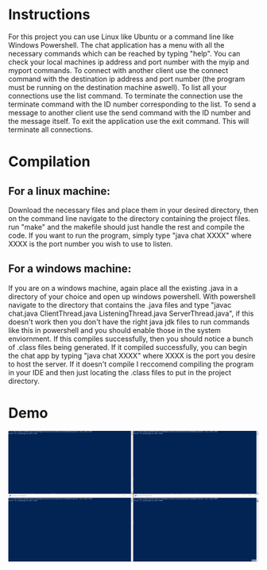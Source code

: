 # Instructions

For this project you can use Linux like Ubuntu or a command line like Windows Powershell. The chat application has a menu with all the necessary commands which can be reached by typing "help". You can check your local machines ip address and port number with the myip and myport commands. To connect with another client use the connect command with the destination ip address and port number (the program must be running on the destination machine aswell). To list all your connections use the list command. To terminate the connection use the terminate command with the ID number corresponding to the list. To send a message to another client use the send command with the ID number and the message itself. To exit the application use the exit command. This will terminate all connections.    

# Compilation 

## For a linux machine:

Download the necessary files and place them in your desired directory, then on the command line navigate to the directory containing the project files. run "make" and the makefile should just handle the rest and compile the code. If you want to run the program, simply type "java chat XXXX" where XXXX is the port number you wish to use to listen. 

## For a windows machine: 

If you are on a windows machine, again place all the existing .java in a directory of your choice and open up windows powershell. With powershell navigate to the directory that contains the .java files and type "javac chat.java ClientThread.java ListeningThread.java ServerThread.java", if this doesn't work then you don't have the right java jdk files to run commands like this in powershell and you should enable those in the system enviornment. If this compiles successfully, then you should notice a bunch of .class files being generated. If it compiled successfully, you can begin the chat app by typing "java chat XXXX" where XXXX is the port you desire to host the server. If it doesn't compile I reccomend compiling the program in your IDE and then just locating the .class files to put in the project directory. 

# Demo 

![P2P Chat App - Animated gif demo](Demo/ChatApp.gif)
